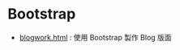 # Bootstrap
* [blogwork.html](https://lolo-12.github.io/Bootstrap/blogwork.html) : 使用 Bootstrap 製作 Blog 版面
